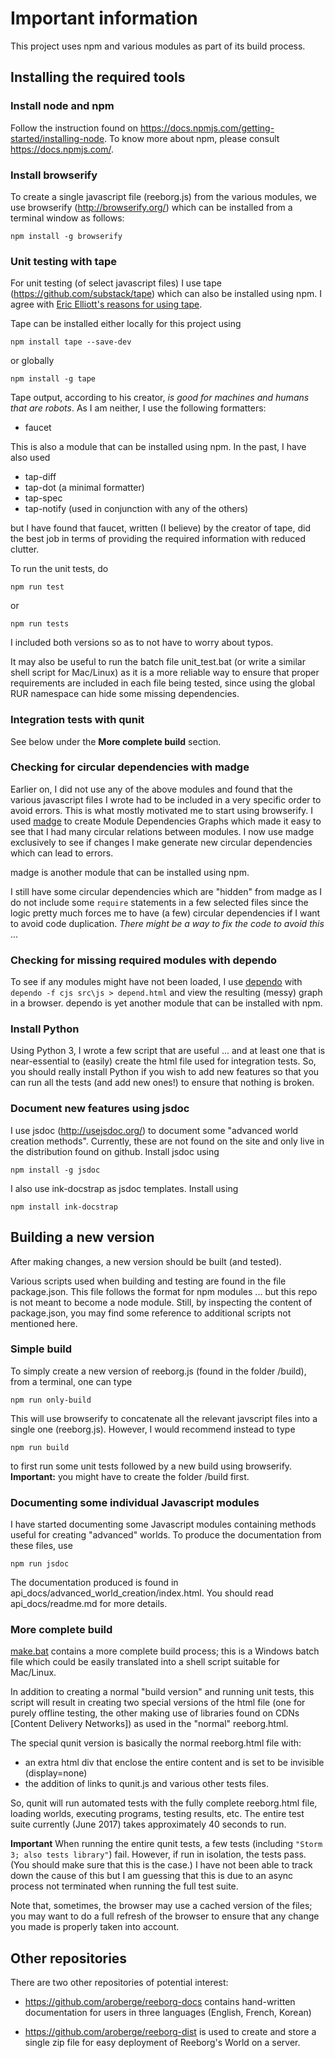 # Important information

This project uses npm and various modules as part of its build process.

## Installing the required tools

### Install node and npm

Follow the instruction found on https://docs.npmjs.com/getting-started/installing-node.
To know more about npm, please consult https://docs.npmjs.com/.

### Install browserify

To create a single javascript file (reeborg.js) from the various modules,
we use browserify (http://browserify.org/) which can be installed from
a terminal window as follows:

    npm install -g browserify

### Unit testing with tape

For unit testing (of select javascript files) I use tape
(https://github.com/substack/tape) which can also be installed using npm.
I agree with [Eric Elliott's reasons for using tape](https://medium.com/javascript-scene/why-i-use-tape-instead-of-mocha-so-should-you-6aa105d8eaf4#.5sqscrl18).

Tape can be installed either locally for this project using

    npm install tape --save-dev

or globally

    npm install -g tape

Tape output, according to his creator,
_is good for machines and humans that are robots_. As I am neither,
I use the following formatters:

* faucet


This is also a module that can be installed using npm.
In the past, I have also used

* tap-diff
* tap-dot  (a minimal formatter)
* tap-spec
* tap-notify (used in conjunction with any of the others)

but I have found that faucet, written (I believe) by the creator of tape,
did the best job in terms of providing the required information with
reduced clutter.

To run the unit tests, do

    npm run test

or

    npm run tests

I included both versions so as to not have to worry about typos.

It may also be useful to run the batch file unit_test.bat  (or write a similar shell
script for Mac/Linux) as it is a more reliable way to ensure that
proper requirements are included in each file being tested, since using
the global RUR namespace can hide some missing dependencies.

### Integration tests with qunit

See below under the **More complete build** section.

### Checking for circular dependencies with madge

Earlier on, I did not use any of the above modules and found that
the various javascript files I wrote had to be included in a very specific
order to avoid errors. This is what mostly motivated me to start
using browserify. I used [madge](https://github.com/pahen/madge)
to create Module Dependencies Graphs which made it easy to see that
I had many circular relations between modules.  I now use madge
exclusively to see if changes I make generate new circular dependencies which
can lead to errors.

madge is another module that can be installed using npm.

I still have some circular dependencies which are "hidden" from madge as
I do not include some `require` statements in a few selected files since the
logic pretty much forces me to have (a few) circular dependencies if I
want to avoid code duplication. _There might be a way to fix the code to
avoid this_ ...

### Checking for missing required modules with dependo

To see if any modules might have not been loaded,
I use [dependo](https://www.npmjs.com/package/dependo) with
`dependo -f cjs src\js > depend.html` and view the resulting (messy) graph
in a browser. dependo is yet another module that can be installed with npm.

### Install Python

Using Python 3, I wrote a few script that are useful ... and at least one
that is near-essential to (easily) create the html file used for
integration tests.  So, you should really install Python if you wish to
add new features so that you can run all the tests (and add new ones!)
to ensure that nothing is broken.

### Document new features using jsdoc

I use jsdoc (http://usejsdoc.org/)
to document some "advanced world creation methods".
Currently, these are not found on the site and only live in the
distribution found on github. Install jsdoc using

    npm install -g jsdoc

I also use ink-docstrap as jsdoc templates. Install using

    npm install ink-docstrap


## Building a new version

After making changes, a new version should be built (and tested).

Various scripts used when building and testing are found in the
file package.json.  This file follows the format for npm modules ... but
this repo is not meant to become a node module.  Still, by inspecting
the content of package.json, you may find some reference to additional
scripts not mentioned here.

### Simple build

To simply create a new version of reeborg.js (found in the folder /build),
from a terminal, one can type

    npm run only-build

This will use browserify to concatenate all the relevant javscript files
into a single one (reeborg.js). However, I would recommend instead to type

    npm run build

to first run some unit tests followed by a new build using browserify.
**Important:** you might have to create the folder /build first.


### Documenting some individual Javascript modules

I have started documenting some Javascript modules containing
methods useful for creating "advanced" worlds. To produce the documentation
from these files, use

    npm run jsdoc

The documentation produced is found in api_docs/advanced_world_creation/index.html.
You should read api_docs/readme.md for more details.

### More complete build

[make.bat](https://github.com/aroberge/reeborg/blob/master/make.bat)
contains a more complete build process; this is a Windows batch file which
could be easily translated into a shell script suitable for Mac/Linux.

In addition to creating a normal "build version" and running unit tests,
this script will result in creating two special versions of the html file
(one for purely offline testing, the other making use of libraries found
on CDNs [Content Delivery Networks]) as used in the "normal" reeborg.html.

The special qunit version is basically the normal reeborg.html file with:

* an extra html div that enclose the entire content and is set to be
  invisible (display=none)
* the addition of links to qunit.js and various other tests files.

So, qunit will run automated tests with the fully complete reeborg.html file,
loading worlds, executing programs, testing results, etc.  The entire test suite
currently (June 2017) takes approximately 40 seconds to run.

**Important** When running the entire qunit tests, a few tests
(including `"Storm 3; also tests library"`) fail.
However, if run in isolation, the tests pass. (You should make sure that this
is the case.)
I have not been able to track down the cause of this but I am guessing that this
is due to an async process not terminated when running the full test suite.

Note that, sometimes, the browser may use a cached version of the files;
you may want to do a full refresh of the browser to ensure that any change you
made is properly taken into account.

## Other repositories

There are two other repositories of potential interest:

* https://github.com/aroberge/reeborg-docs contains hand-written documentation
  for users in three languages (English, French, Korean)

* https://github.com/aroberge/reeborg-dist is used to create and store a single zip file
  for easy deployment of Reeborg's World on a server.
